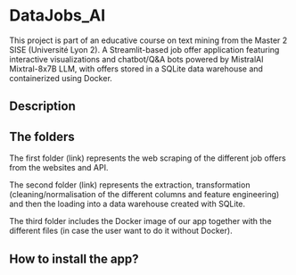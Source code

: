 # DataJobs_AI
This project is part of an educative course on text mining from the Master 2 SISE (Université Lyon 2). A Streamlit-based job offer application featuring interactive visualizations and chatbot/Q&amp;A bots powered by MistralAI Mixtral-8x7B LLM, with offers stored in a SQLite data warehouse and containerized using Docker.

## Description
## The folders

The first folder (link) represents the web scraping of the different job offers from the websites and API.

The second folder (link) represents the extraction, transformation (cleaning/normalisation of the different columns and feature engineering) and then the loading into a data warehouse created with SQLite. 

The third folder includes the Docker image of our app together with the different files (in case the user want to do it without Docker).

## How to install the app? 

